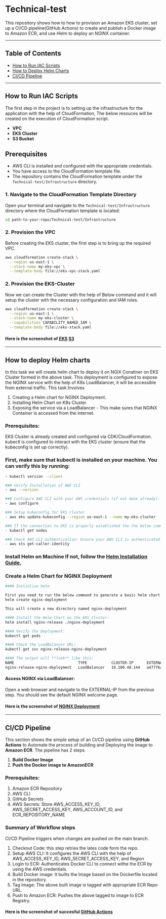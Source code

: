 # Technical-test

This repository shows how to how to provision an Amazon EKS cluster, set up a CI/CD pipeline(GitHub Actions) to create and publish a Docker image to Amazon ECR, and use Helm to deploy an NGINX container.

---

## Table of Contents
- [How to Run IAC Scripts](#how-to-run-iac-scripts)
- [How to Deploy Helm Charts](#how-to-deploy-helm-charts)
- [CI/CD Pipeline](#cicd-pipeline)

---

## How to Run IAC Scripts
The first step in the project is to setting up the infrastructure for the application with the help of CloudFormation, The below resouces will be created on the execution of CloudFormation script.

- **VPC**
- **EKS Cluster**
- **S3 Bucket**

## Prerequisites
- AWS CLI is installed and configured with the appropriate credentials.
- You have access to the CloudFormation template file.
- The repository contains the CloudFormation template under the `Technical-test/Infrastructure` directory.

### 1. Navigate to the CloudFormation Template Directory

Open your terminal and navigate to the `Technical-test/Infrastructure` directory where the CloudFormation template is located:

```bash
cd path-to-your-repo/Technical-test/Infrastructure
```

### 2. Provision the VPC
Before creating the EKS cluster, the first step is to bring up the required VPC.

```bash
aws cloudformation create-stack \
  --region us-east-1 \
  --stack-name my-eks-vpc \
  --template-body file://eks-vpc-stack.yaml
```

### 2. Provision the EKS-Cluster
Now we can create the Cluster with the help of Below command and it will setup the cluster with the necessary configuration and IAM roles.
```bash
aws cloudformation create-stack \
  --region us-east-1 \
  --stack-name my-eks-cluster \
  --capabilities CAPABILITY_NAMED_IAM \
  --template-body file://eks-stack.yaml
```

#### Here is the screenshot of [EKS](images/Cluster-node.png) [S3](images/s3.png)

---

## How to deploy Helm charts

In this task we will create helm chart to deploy it on NGIX Conatiner on EKS Cluster formed in the above task. This deployment is configured to expose the NGINX service with the help of K8s LoadBalancer, it will be accessible from external traffic. This task Involves

1. Creating a Helm chart for NGINX Deployment.
2. Installing Helm Chart on K8s Cluster.
3. Exposing the service via a LoadBalancer - This make sures that NGINX Container is accessed from the internet.

### Prerequisites:
EKS Cluster is already created and configured via CDK/CloudFormation.
kubectl is configured to interact with the EKS cluster (ensure that the kubeconfig is set up correctly).

### First, make sure that kubectl is installed on your machine. You can verify this by running:
```bash
- kubectl version --client

### Verify Installation of AWS CLI
- aws --version

### Configure AWS CLI with your AWS credentials (if not done already):
- aws configure

### Setup kubeconfig for EKS cluster
- aws eks update-kubeconfig --region us-east-1 --name my-eks-cluster

### If the connection to EKS is properly established the the below command will be showing the nodes in the EKS Cluster
- kubectl get nodes

### Check AWS CLI authentication: Ensure your AWS CLI is authenticated properly by running:
- aws sts get-caller-identity
```

### Install Helm on Machine If not, follow the [Helm Installation Guide.](https://helm.sh/docs/intro/install/)

### Create a Helm Chart for NGINX Deployment

```bash
#### Initialize helm

First you need to run the below command to generate a basic helm chart
helm create nginx-deployment

This will create a new directory named nginx-deployment

#### Install the Helm Chart on the EKS Cluster:
helm install nginx-release ./nginx-deployment

#### Verify the Deployment:
kubectl get pods

#### Check the LoadBalancer URL:
kubectl get svc nginx-release-nginx-deployment

#### The output will **look** like this:
NAME                             TYPE           CLUSTER-IP      EXTERNAL-IP                                                               PORT(S)        AGE
nginx-release-nginx-deployment   LoadBalancer   10.100.48.144   a47776a-1960.us-east-1.elb.amazonaws.com   80:30267/TCP   31m
```

#### Access NGINX via LoadBalancer:
Open a web browser and navigate to the EXTERNAL-IP from the previous step. You should see the default NGINX welcome page.

#### Here is the screenshot of [NGINX Deployment](images/nginx.png)

---

## CI/CD Pipeline

This section shows the simple setup of an CI/CD pipeline using **GitHub Actions** to Automate the process of building and Deploying the image to **Amazon ECR**. The pipeline has 2 steps.

1. **Build Docker Image**
2. **Push the Docker image to AmazonECR**

### Prerequisites:
1. Amazon ECR Repository
2. AWS CLI
3. GitHub Secrets
4. AWS Secrets: Store AWS_ACCESS_KEY_ID, AWS_SECRET_ACCESS_KEY, AWS_ACCOUNT_ID, and ECR_REPOSITORY_NAME

### Summary of Workflow steps
CI/CD Pipeline triggers when changes are pushed on the main branch.

1. Checkout Code: this step retries the lates code form the repo.
2. Setup AWS CLI: It configures the AWS CLI with the help of AWS_ACCESS_KEY_ID, AWS_SECRET_ACCESS_KEY, and Region
3. Login to ECR: Authenticates Docker CLI to connect withe the ECR by using the AWS credentials.
4. Build Docker image: It builts the Image based on the Dockerfile located in the repository.
5. Tag Image: The above built image is tagged with appropriate ECR Repo URL.
6. Push to Amazon ECR: Pushes the above tagged to image to ECR Registry.

#### Here is the screenshot of succesful [GitHub Actions](GitHub-actions.png)
